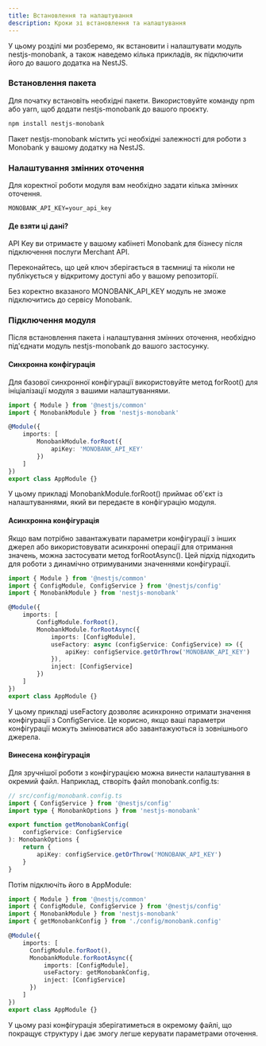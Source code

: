 ```yaml
---
title: Встановлення та налаштування
description: Кроки зі встановлення та налаштування
---
```


У цьому розділі ми розберемо, як встановити і налаштувати модуль nestjs-monobank, а також наведемо кілька прикладів, як підключити його до вашого додатка на NestJS.

<Steps />

### Встановлення пакета

Для початку встановіть необхідні пакети. Використовуйте команду npm або yarn, щоб додати nestjs-monobank до вашого проєкту.

```bash
npm install nestjs-monobank
```

Пакет nestjs-monobank містить усі необхідні залежності для роботи з Monobank у вашому додатку на NestJS.

### Налаштування змінних оточення

Для коректної роботи модуля вам необхідно задати кілька змінних оточення.

```env
MONOBANK_API_KEY=your_api_key
```

#### Де взяти ці дані?

API Key ви отримаєте у вашому кабінеті Monobank для бізнесу після підключення послуги Merchant API.

Переконайтесь, що цей ключ зберігається в таємниці та ніколи не публікується у відкритому доступі або у вашому репозиторії.

Без коректно вказаного MONOBANK_API_KEY модуль не зможе підключитись до сервісу Monobank.

### Підключення модуля

Після встановлення пакета і налаштування змінних оточення, необхідно під'єднати модуль nestjs-monobank до вашого застосунку.

#### Синхронна конфігурація

Для базової синхронної конфігурації використовуйте метод forRoot() для ініціалізації модуля з вашими налаштуваннями.

```typescript
import { Module } from '@nestjs/common'
import { MonobankModule } from 'nestjs-monobank'

@Module({
    imports: [
        MonobankModule.forRoot({
            apiKey: 'MONOBANK_API_KEY'
        })
    ]
})
export class AppModule {}
```

У цьому прикладі MonobankModule.forRoot() приймає об'єкт із налаштуваннями, який ви передаєте в конфігурацію модуля.

#### Асинхронна конфігурація

Якщо вам потрібно завантажувати параметри конфігурації з інших джерел або використовувати асинхронні операції для отримання значень, можна застосувати метод forRootAsync(). Цей підхід підходить для роботи з динамічно отримуваними значеннями конфігурації.

```typescript
import { Module } from '@nestjs/common'
import { ConfigModule, ConfigService } from '@nestjs/config'
import { MonobankModule } from 'nestjs-monobank'

@Module({
    imports: [
        ConfigModule.forRoot(),
        MonobankModule.forRootAsync({
            imports: [ConfigModule],
            useFactory: async (configService: ConfigService) => ({
                apiKey: configService.getOrThrow('MONOBANK_API_KEY')
            }),
            inject: [ConfigService]
        })
    ]
})
export class AppModule {}
```

У цьому прикладі useFactory дозволяє асинхронно отримати значення конфігурації з ConfigService. Це корисно, якщо ваші параметри конфігурації можуть змінюватися або завантажуються із зовнішнього джерела.

#### Винесена конфігурація

Для зручнішої роботи з конфігурацією можна винести налаштування в окремий файл. Наприклад, створіть файл monobank.config.ts:

```typescript
// src/config/monobank.config.ts
import { ConfigService } from '@nestjs/config'
import type { MonobankOptions } from 'nestjs-monobank'

export function getMonobankConfig(
    configService: ConfigService
): MonobankOptions {
    return {
        apiKey: configService.getOrThrow('MONOBANK_API_KEY')
    }
}
```

Потім підключіть його в AppModule:

```typescript
import { Module } from '@nestjs/common'
import { ConfigModule, ConfigService } from '@nestjs/config'
import { MonobankModule } from 'nestjs-monobank'
import { getMonobankConfig } from './config/monobank.config'

@Module({
    imports: [
      ConfigModule.forRoot(),
      MonobankModule.forRootAsync({
          imports: [ConfigModule],
          useFactory: getMonobankConfig,
          inject: [ConfigService]
      })
    ]
})
export class AppModule {}
```

У цьому разі конфігурація зберігатиметься в окремому файлі, що покращує структуру і дає змогу легше керувати параметрами оточення.